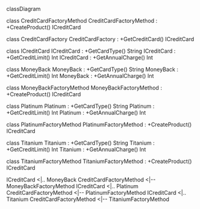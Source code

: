 classDiagram

class CreditCardFactoryMethod
CreditCardFactoryMethod : +CreateProduct() ICreditCard

class CreditCardFactory
CreditCardFactory : +GetCreditCard() ICreditCard

class ICreditCard
ICreditCard : +GetCardType() String
ICreditCard : +GetCreditLimit() Int
ICreditCard : +GetAnnualCharge() Int

class MoneyBack
MoneyBack : +GetCardType() String
MoneyBack : +GetCreditLimit() Int
MoneyBack : +GetAnnualCharge() Int

class MoneyBackFactoryMethod
MoneyBackFactoryMethod : +CreateProduct() ICreditCard

class Platinum
Platinum : +GetCardType() String
Platinum : +GetCreditLimit() Int
Platinum : +GetAnnualCharge() Int

class PlatinumFactoryMethod
PlatinumFactoryMethod : +CreateProduct() ICreditCard

class Titanium
Titanium : +GetCardType() String
Titanium : +GetCreditLimit() Int
Titanium : +GetAnnualCharge() Int

class TitaniumFactoryMethod
TitaniumFactoryMethod : +CreateProduct() ICreditCard


ICreditCard <|.. MoneyBack
CreditCardFactoryMethod <|-- MoneyBackFactoryMethod
ICreditCard <|.. Platinum
CreditCardFactoryMethod <|-- PlatinumFactoryMethod
ICreditCard <|.. Titanium
CreditCardFactoryMethod <|-- TitaniumFactoryMethod
